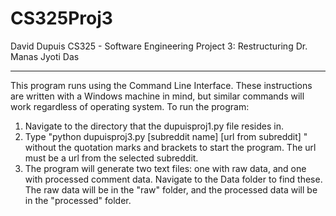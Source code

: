# CS325Proj3

David Dupuis
CS325 - Software Engineering
Project 3: Restructuring
Dr. Manas Jyoti Das

-----------------------------------------------

This program runs using the Command Line Interface. These instructions are written with a Windows machine in mind, but similar commands will work regardless of operating system. To run the program:

1. Navigate to the directory that the dupuisproj1.py file resides in.
2. Type "python dupuisproj3.py [subreddit name] [url from subreddit] " without the quotation marks and brackets to start the program. The url must be a url from the selected subreddit.
3. The program will generate two text files: one with raw data, and one with processed comment data. Navigate to the Data folder to find these. The raw data will be in the "raw" folder, and the processed data will be in the "processed" folder.
